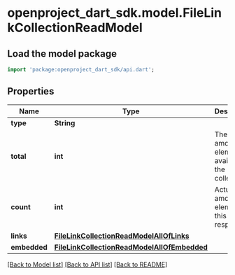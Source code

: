 # openproject_dart_sdk.model.FileLinkCollectionReadModel

## Load the model package
```dart
import 'package:openproject_dart_sdk/api.dart';
```

## Properties
Name | Type | Description | Notes
------------ | ------------- | ------------- | -------------
**type** | **String** |  | 
**total** | **int** | The total amount of elements available in the collection. | 
**count** | **int** | Actual amount of elements in this response. | 
**links** | [**FileLinkCollectionReadModelAllOfLinks**](FileLinkCollectionReadModelAllOfLinks.md) |  | 
**embedded** | [**FileLinkCollectionReadModelAllOfEmbedded**](FileLinkCollectionReadModelAllOfEmbedded.md) |  | 

[[Back to Model list]](../README.md#documentation-for-models) [[Back to API list]](../README.md#documentation-for-api-endpoints) [[Back to README]](../README.md)


